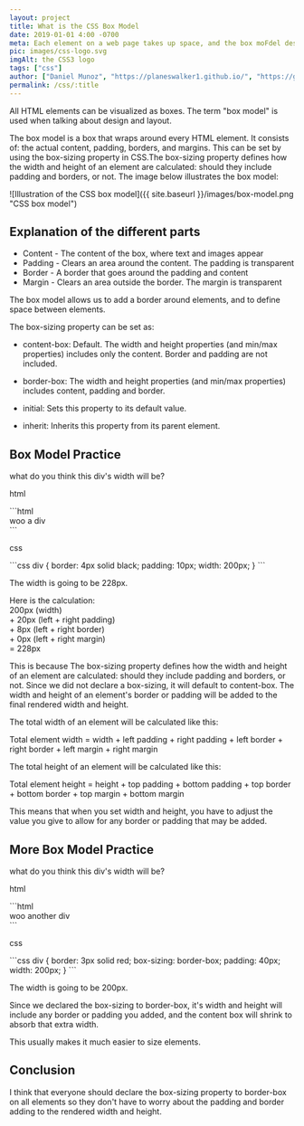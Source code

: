 ```yaml
---
layout: project
title: What is the CSS Box Model
date: 2019-01-01 4:00 -0700
meta: Each element on a web page takes up space, and the box moFdel describes the space around the element.
pic: images/css-logo.svg
imgAlt: the CSS3 logo
tags: ["css"]
author: ["Daniel Munoz", "https://planeswalker1.github.io/", "https://github.com/planeswalker1"]
permalink: /css/:title
---
```



All HTML elements can be visualized as boxes. The term "box model" is used when talking about design and layout.

The box model is a box that wraps around every HTML element. It consists of: the actual content, padding, borders, and margins. This can be set by using the <span class="highlight__code">box-sizing</span> property in CSS.The <span class="highlight__code">box-sizing</span> property defines how the width and height of an element are calculated: should they include padding and borders, or not. The image below illustrates the box model:

![Illustration of the CSS box model]({{ site.baseurl }}/images/box-model.png "CSS box model")

<!-- ================================== -->
<!-- Explanation Of the Different Parts -->
<!-- ================================== -->

## Explanation of the different parts

* Content - The content of the box, where text and images appear
* Padding - Clears an area around the content. The padding is transparent
* Border - A border that goes around the padding and content
* Margin - Clears an area outside the border. The margin is transparent

The box model allows us to add a border around elements, and to define space between elements.

The <span class="highlight__code">box-sizing</span> property can be set as:

* <span class="highlight__code">content-box</span>: Default. The <span class="code">width</span> and <span class="code">height</span> properties (and min/max properties) includes only the content. Border and padding are not included.

* <span class="highlight__code">border-box</span>: The <span class="code">width</span> and <span class="code">height</span> properties (and min/max properties) includes content, padding and border.

* <span class="highlight__code">initial</span>: Sets this property to its default value.

* <span class="highlight__code">inherit</span>: Inherits this property from its parent element.

<!-- ================== -->
<!-- Box Model Practice -->
<!-- ================== -->

## Box Model Practice
what do you think this div's width will be?
<p class="title--file">html</p>
```html
<div>
  woo a div
</div>
```
<p class="title--file">css</p>
```css
div {
  border: 4px solid black;
  padding: 10px;
  width: 200px;
}
```

The width is going to be 228px.

Here is the calculation:
<br>200px (width)
<br>+ 20px (left + right padding)
<br>+ 8px (left + right border)
<br>+ 0px (left + right margin)
<br>= 228px

This is because The <span class="highlight__code">box-sizing</span> property defines how the width and height of an element are calculated: should they include padding and borders, or not. Since we did not declare a <span class="highlight__code">box-sizing</span>, it will default to <span class="highlight__code">content-box</span>. The width and height of an element's border or padding will be added to the final rendered width and height.

The total width of an element will be calculated like this:

Total element width = width + left padding + right padding + left border + right border + left margin + right margin

The total height of an element will be calculated like this:

Total element height = height + top padding + bottom padding + top border + bottom border + top margin + bottom margin

This means that when you set width and height, you have to adjust the value you give to allow for any border or padding that may be added.

<!-- ======================= -->
<!-- More Box Model Practice -->
<!-- ======================= -->

## More Box Model Practice
what do you think this div's width will be?
<p class="title--file">html</p>
```html
<div>
  woo another div
</div>
```
<p class="title--file">css</p>
```css
div {
  border: 3px solid red;
  box-sizing: border-box;
  padding: 40px;
  width: 200px;
}
```

The width is going to be 200px.

Since we declared the <span class="highlight__code">box-sizing</span> to <span class="highlight__code">border-box</span>, it's width and height will include any border or padding you added, and the content box will shrink to absorb that extra width.

This usually makes it much easier to size elements.

<!-- ========== -->
<!-- Conclusion -->
<!-- ========== -->

## Conclusion

I think that everyone should declare the <span class="highlight__code">box-sizing</span> property to <span class="highlight__code">border-box</span> on all elements so they don't have to worry about the padding and border adding to the rendered width and height.
